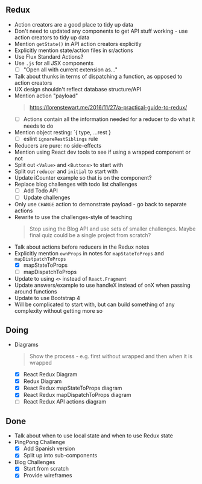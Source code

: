 ## Redux

- Action creators are a good place to tidy up data
- Don't need to updated any components to get API stuff working - use action creators to tidy up data
- Mention `getState()` in API action creators explicitly
- Explicitly mention state/action files in sr/actions
- Use Flux Standard Actions?
- Use `.js` for all JSX components
    * [ ] "Open all with current extension as..."
- Talk about thunks in terms of dispatching a function, as opposed to action creators
- UX design shouldn't reflect database structure/API
- Mention action "payload"
    > https://lorenstewart.me/2016/11/27/a-practical-guide-to-redux/
    * [ ] Actions contain all the information needed for a reducer to do what it needs to do
- Mention object resting: `{ type, ...rest }
    * [ ] eslint `ignoreRestSiblings` rule
- Reducers are pure: no side-effects
- Mention using React dev tools to see if using a wrapped component or not
- Split out `<Value>` and `<Buttons>` to start with
- Split out `reducer` and `initial` to start with
- Update iCounter example so that <Load> is on the <App> component?
- Replace blog challenges with todo list challenges
    * [ ] Add Todo API
    * [ ] Update challenges
- Only use `CHANGE` action to demonstrate payload - go back to separate actions
- Rewrite to use the challenges-style of teaching
    > Stop using the Blog API and use sets of smaller challenges. Maybe final quiz could be a single project from scratch?
- Talk about actions before reducers in the Redux notes
- Explicitly mention `ownProps` in notes for `mapStateToProps` and `mapDistpatchToProps`
    * [x] mapStateToProps
    * [ ] mapDispatchToProps
- Update to using `<>` instead of `React.Fragment`
- Update answers/example to use handleX instead of onX when passing around functions
- Update to use Bootstrap 4
- Will be complicated to start with, but can build something of any complexity without getting more so

## Doing

- Diagrams
    > Show the process - e.g. first without wrapped and then when it is wrapped
    * [x] React Redux Diagram
    * [x] Redux Diagram
    * [x] React Redux mapStateToProps diagram
    * [x] React Redux mapDispatchToProps diagram
    * [ ] React Redux API actions diagram

## Done

- Talk about when to use local state and when to use Redux state
- PingPong Challenge
    * [x] Add Spanish version
    * [x] Split up into sub-components
- Blog Challenges
    * [x] Start from scratch
    * [x] Provide wireframes
